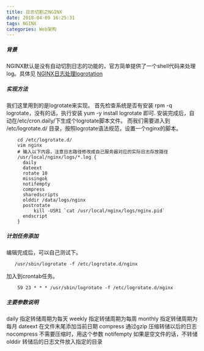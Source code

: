 ```yaml
---
title: 日志切割之NGINX
date: 2018-04-09 16:25:31
tags: NGINX
categories: Web架构
---
```

##### 背景 #####
NGINX默认是没有自动切割日志的功能的，官方简单提供了一个shell代码来处理log。具体见 [NGINX日志处理logrotation](https://www.nginx.com/resources/wiki/start/topics/examples/logrotation/)

#####  实现方法 #####
我们这里用到的是logrotate来实现。
首先检查系统是否有安装 rpm -q logrotate，没有的话，执行安装 yum -y install logrotate 即可.
安装完成后，自动在/etc/cron.daily/下生成个logrotate脚本文件。
而我们需要进入到 /etc/logrotate.d/ 目录，按照logrotate语法规范，设置一个nginx的脚本。
```shell
    cd /etc/logrotate.d/
    vim nginx
    # 输入以下内容，注意日志路径修改成自己服务器对应的实际日志存放路径
    /usr/local/nginx/logs/*.log {
      daily
      dateext
      rotate 10
      missingok
      notifempty
      compress
      sharedscripts
      olddir /data/logs/nginx
      postrotate
          kill -USR1 `cat /usr/local/nginx/logs/nginx.pid`
      endscript
    }
```
<!--more-->
##### 计划任务添加  #####
编辑完成后，可以自己测试下。
```shell
   /usr/sbin/logrotate -f /etc/logrotate.d/nginx
```
加入到crontab任务。
```shell
    59 23 * * * /usr/sbin/logrotate -f /etc/logrotate.d/nginx
```
##### 主要参数说明 #####
daily 指定转储周期为每天
weekly 指定转储周期为每周
monthly 指定转储周期为每月
dateext 在文件末尾添加当前日期
compress 通过gzip 压缩转储以后的日志
nocompress 不需要压缩时，用这个参数
notifempty 如果是空文件的话，不转储
olddir 转储后的日志文件放入指定的目录
